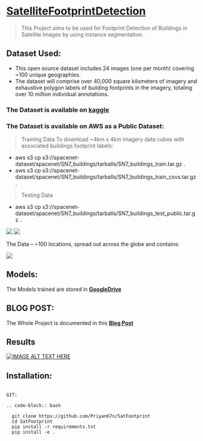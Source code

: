# [SatelliteFootprintDetection](https://priyank7n.me/2021/05/06/SatFootprint.html)
> This Project aims to be used for Footprint Detection of Buildings in Satellite Images by using instance segmentation.

## Dataset Used:
- This open source dataset includes 24 images (one per month) covering ~100 unique geographies. 
- The dataset will comprise over 40,000 square kilometers of imagery and exhaustive polygon labels of building footprints in the imagery, totaling over 10 million individual annotations. 
### The Dataset is available on [kaggle](https://www.kaggle.com/amerii/spacenet-7-multitemporal-urban-development)

### The Dataset is available on  AWS as a Public Dataset:

> Training Data
 To download ~4km x 4km imagery data cubes with associated buildings footprint labels:

- aws s3 cp s3://spacenet-dataset/spacenet/SN7_buildings/tarballs/SN7_buildings_train.tar.gz . 
- aws s3 cp s3://spacenet-dataset/spacenet/SN7_buildings/tarballs/SN7_buildings_train_csvs.tar.gz . 
> Testing Data
- aws s3 cp s3://spacenet-dataset/spacenet/SN7_buildings/tarballs/SN7_buildings_test_public.tar.gz . 


![](https://github.com/PriyanK7n/SatFootprintDetection/blob/main/images/s7.gif)
![](https://www.canva.com/design/DAEoIGhFi2Y/gih2THRUIOxecrlvC1ao8A/watch?utm_content=DAEoIGhFi2Y&utm_campaign=designshare&utm_medium=link&utm_source=publishsharelink)

The Data – ~100 locations, spread out across the globe and contains:

![](https://github.com/PriyanK7n/SatFootprintDetection/blob/main/images/details.png)


## Models:
The Models trained are stored in [**GoogleDrive**](https://drive.google.com/drive/folders/1qEviop9V3YLVpssFER1LMG-Z3B8y38dJ?usp=sharing)

## BLOG POST:
The Whole Project is documented in this [**Blog Post**](https://priyank7n.me/2021/05/06/SatFootprint.html) 
## Results 

[![IMAGE ALT TEXT HERE](https://img.youtube.com/vi/ZGvyBiOw4D4/0.jpg)](https://www.youtube.com/watch?v=ZGvyBiOw4D4)

## Installation:
~~~~~~~~~~~~

GIT:

.. code-block:: bash

  git clone https://github.com/PriyanK7n/SatFootprint
  cd SatFootprint
  pip install -r requirements.txt
  pip install -e .


